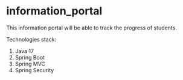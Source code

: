# information_portal
This information portal will be able to track the progress of students.

Technologies stack:

1. Java 17
2. Spring Boot
3. Spring MVC
4. Spring Security
